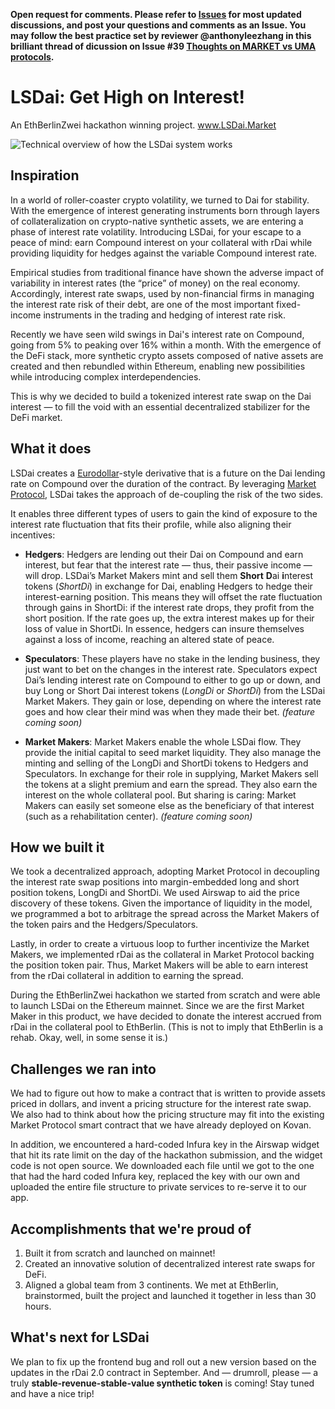 **Open request for comments. Please refer to [Issues](https://github.com/carboclan/pm/issues) for most updated discussions, and post your questions and comments as an Issue. You may follow the best practice set by reviewer @anthonyleezhang in this brilliant thread of dicussion on Issue #39 [Thoughts on MARKET vs UMA protocols](https://github.com/carboclan/pm/issues/39).**

# LSDai: Get High on Interest!
An EthBerlinZwei hackathon winning project.
www.LSDai.Market

![Technical overview of how the LSDai system works](https://challengepost-s3-challengepost.netdna-ssl.com/photos/production/software_photos/000/829/681/datas/gallery.jpg)

## Inspiration
In a world of roller-coaster crypto volatility, we turned to Dai for stability. With the emergence of interest generating instruments born through layers of collateralization on crypto-native synthetic assets, we are entering a phase of interest rate volatility. Introducing LSDai, for your escape to a peace of mind: earn Compound interest on your collateral with rDai while providing liquidity for hedges against the variable Compound interest rate.

Empirical studies from traditional finance have shown the adverse impact of variability in interest rates (the “price” of money) on the real economy. Accordingly, interest rate swaps, used by non-financial firms in managing the interest rate risk of their debt, are one of the most important fixed-income instruments in the trading and hedging of interest rate risk.

Recently we have seen wild swings in Dai's interest rate on Compound, going from 5% to peaking over 16% within a month. With the emergence of the DeFi stack, more synthetic crypto assets composed of native assets are created and then rebundled within Ethereum, enabling new possibilities while introducing complex interdependencies. 

This is why we decided to build a tokenized interest rate swap on the Dai interest — to fill the void with an essential decentralized stabilizer for the DeFi market.

## What it does
LSDai creates a [Eurodollar](https://en.wikipedia.org/wiki/Eurodollar)-style derivative that is a future on the Dai lending rate on Compound over the duration of the contract. By leveraging [Market Protocol](https://marketprotocol.io), LSDai takes the approach of de-coupling the risk of the two sides.

It enables three different types of users to gain the kind of exposure to the interest rate fluctuation that fits their profile, while also aligning their incentives:

* **Hedgers**: Hedgers are lending out their Dai on Compound and earn interest, but fear that the interest rate — thus, their passive income — will drop. LSDai’s Market Makers mint and sell them **Short** **D**ai **i**nterest tokens (*ShortDi*) in exchange for Dai, enabling Hedgers to hedge their interest-earning position. This means they will offset the rate fluctuation through gains in ShortDi: if the interest rate drops, they profit from the short position. If the rate goes up, the extra interest makes up for their loss of value in ShortDi. In essence, hedgers can insure themselves against a loss of income, reaching an altered state of peace.

* **Speculators**: These players have no stake in the lending business, they just want to bet on the changes in the interest rate. Speculators expect Dai’s lending interest rate on Compound to either to go up or down, and buy Long or Short Dai interest tokens (*LongDi* or *ShortDi*) from the LSDai Market Makers. They gain or lose, depending on where the interest rate goes and how clear their mind was when they made their bet. *(feature coming soon)*

* **Market Makers**: Market Makers enable the whole LSDai flow. They provide the initial capital to seed market liquidity. They also manage the minting and selling of the LongDi and ShortDi tokens to Hedgers and Speculators. In exchange for their role in supplying, Market Makers sell the tokens at a slight premium and earn the spread. They also earn the interest on the whole collateral pool. But sharing is caring: Market Makers can easily set someone else as the beneficiary of that interest (such as a rehabilitation center). *(feature coming soon)*

## How we built it
We took a decentralized approach, adopting Market Protocol in decoupling the interest rate swap positions into margin-embedded long and short position tokens, LongDi and ShortDi. We used Airswap to aid the price discovery of these tokens. Given the importance of liquidity in the model, we programmed a bot to arbitrage the spread across the Market Makers of the token pairs and the Hedgers/Speculators.

Lastly, in order to create a virtuous loop to further incentivize the Market Makers, we implemented rDai as the collateral in Market Protocol backing the position token pair. Thus, Market Makers will be able to earn interest from the rDai collateral in addition to earning the spread.

During the EthBerlinZwei hackathon we started from scratch and were able to launch LSDai on the Ethereum mainnet. Since we are the first Market Maker in this product, we have decided to donate the interest accrued from rDai in the collateral pool to EthBerlin. (This is not to imply that EthBerlin is a rehab. Okay, well, in some sense it is.)

## Challenges we ran into
We had to figure out how to make a contract that is written to provide assets priced in dollars, and invent a pricing structure for the interest rate swap. We also had to think about how the pricing structure may fit into the existing Market Protocol smart contract that we have already deployed on Kovan. 

In addition, we encountered a hard-coded Infura key in the Airswap widget that hit its rate limit on the day of the hackathon submission, and the widget code is not open source. We downloaded each file until we got to the one that had the hard coded Infura key, replaced the key with our own and uploaded the entire file structure to private services to re-serve it to our app. 

## Accomplishments that we're proud of
1. Built it from scratch and launched on mainnet!
2. Created an innovative solution of decentralized interest rate swaps for DeFi.
3. Aligned a global team from 3 continents. We met at EthBerlin, brainstormed, built the project and launched it together in less than 30 hours.

## What's next for LSDai
We plan to fix up the frontend bug and roll out a new version based on the updates in the rDai 2.0 contract in September. And — drumroll, please — a truly **stable-revenue-stable-value synthetic token** is coming! Stay tuned and have a nice trip!
